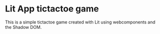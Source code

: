 # Lit App tictactoe game

This is a simple tictactoe game created with Lit using webcomponents and the Shadow DOM.
